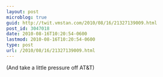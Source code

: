 ```yaml
---
layout: post
microblog: true
guid: http://twit.vmstan.com/2010/08/16/21327139009.html
post_id: 3047018
date: 2010-08-16T10:20:54-0600
lastmod: 2010-08-16T10:20:54-0600
type: post
url: /2010/08/16/21327139009.html
---
```

(And take a little pressure off AT&T)
